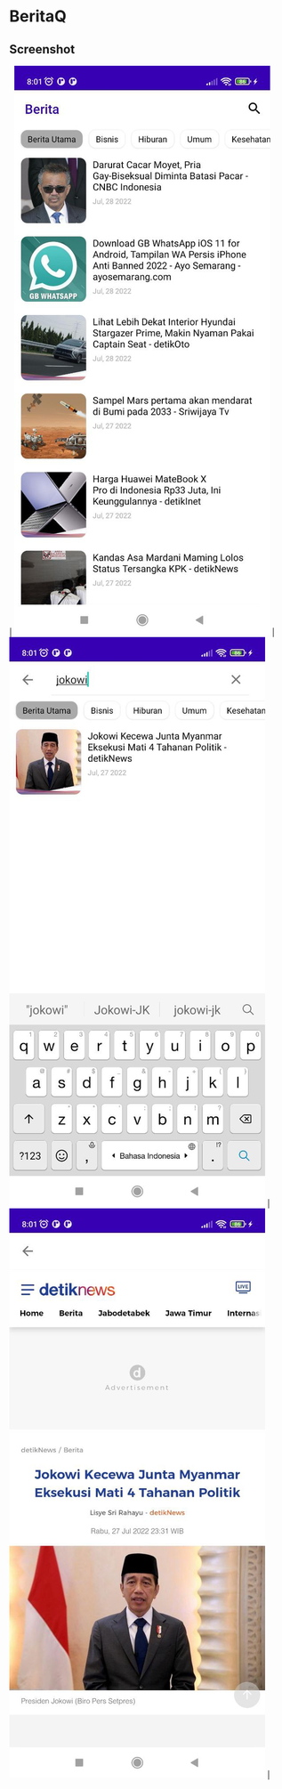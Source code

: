 # BeritaQ

## Screenshot

| ![](https://github.com/antarezaghifary/BeritaQ/blob/master/screenshot/image1.jpeg?raw=true) | ![](https://github.com/antarezaghifary/BeritaQ/blob/master/screenshot/image2.jpeg?raw=true) | ![](https://github.com/antarezaghifary/BeritaQ/blob/master/screenshot/image3.jpeg?raw=true) |
